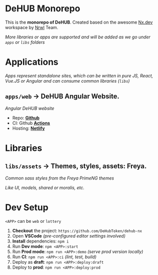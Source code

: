 # DeHUB Monorepo

This is the **monorepo of DeHUB**. Created based on the awesome [Nx.dev](https://nx.dev) workspace by [Nrwl](https://nrwl.io/) Team.

_More libraries or apps are supported and will be added as we go under `apps` or `libs` folders_

# Applications

_Apps represent standalone sites, which can be written in pure JS, React, Vue.JS or Angular and can consume common libraries (`libs`)_

## `apps/web` -> **DeHUB Angular Website**.

_Angular DeHUB website_

- Repo: **[Github](https://github.com/DeHubToken/dehub-ng-website)**
- CI: Github **[Actions](https://github.com/DeHubToken/dehub-ng-website/actions)**
- Hosting: **[Netlify](https://dehub-ng-website.netlify.app/)**

# Libraries

## `libs/assets` -> **Themes, styles, assets: Freya**.

_Common sass styles from the Freya PrimeNG themes_

_Like UI, models, shared or moralis, etc._<br>

# Dev Setup

`<APP>` can be `web` or `lottery`

1. **Checkout** the project: `https://github.com/DeHubToken/dehub-nx`
1. Open **VSCode** _(pre-configured editor settings involved)_
1. **Install** dependencies: `npm i`
1. Run **Dev mode**: `npm <APP>:start`
1. Run **Prod mode**: `npm run <APP>:demo` _(serve prod version locally)_
1. Run **CI**: `npm run <APP>:ci` _(lint, test, build)_
1. Deploy as **draft**: `npm run <APP>:deploy:draft`
1. Deploy to **prod**: `npm run <APP>:deploy:prod`
